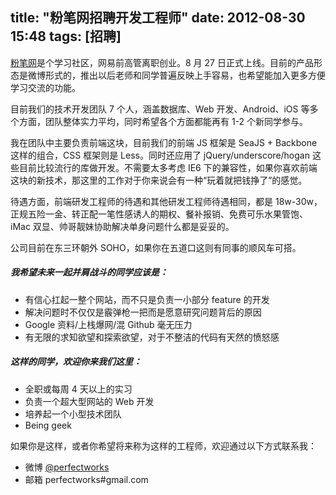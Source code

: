 title: "粉笔网招聘开发工程师"
date: 2012-08-30 15:48
tags: [招聘]
---

[粉笔网](http://fenbi.com)是个学习社区，网易前高管离职创业。8 月 27 日正式上线。目前的产品形态是微博形式的，推出以后老师和同学普遍反映上手容易，也希望能加入更多方便学习交流的功能。 
  
目前我们的技术开发团队 7 个人，涵盖数据库、Web 开发、Android、iOS 等多个方面，团队整体实力平均，同时希望各个方面都能再有 1-2 个新同学参与。 
  
我在团队中主要负责前端这块，目前我们的前端 JS 框架是 SeaJS + Backbone 这样的组合，CSS 框架则是 Less。同时还应用了 jQuery/underscore/hogan 这些目前比较流行的库做开发。不需要太多考虑 IE6 下的兼容性，如果你喜欢前端这块的新技术，那这里的工作对于你来说会有一种“玩着就把钱挣了”的感觉。 
  
待遇方面，前端研发工程师的待遇和其他研发工程师待遇相同，都是 18w-30w，正规五险一金、转正配一笔性感诱人的期权、餐补报销、免费可乐水果管饱、iMac 双显、帅哥靓妹协助解决单身问题什么都是妥妥的。 
  
公司目前在东三环朝外 SOHO，如果你在五道口这则有同事的顺风车可搭。 
  

##### 我希望未来一起并肩战斗的同学应该是： 
  
* 有信心扛起一整个网站，而不只是负责一小部分 feature 的开发 
* 解决问题时不仅仅是霰弹枪一把而是愿意研究问题背后的原因 
* Google 资料/上栈爆网/混 Github 毫无压力 
* 有无限的求知欲望和探索欲望，对于不整洁的代码有天然的愤怒感 
  
##### 这样的同学，欢迎你来我们这里： 
  
* 全职或每周 4 天以上的实习 
* 负责一个超大型网站的 Web 开发 
* 培养起一个小型技术团队 
* Being geek 
  
如果你是这样，或者你希望将来称为这样的工程师，欢迎通过以下方式联系我： 
  
* 微博 [@perfectworks](http://weibo.com/perfectworks/)
* 邮箱 perfectworks#gmail.com 
